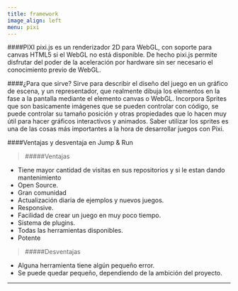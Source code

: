 ```yaml
---
title: framework
image_align: left
menu: pixi
---
```


####PIXI
pixi.js es un renderizador 2D para WebGL, con soporte para canvas HTML5 si el WebGL no está disponible. De hecho pixi.js permite disfrutar del poder de la aceleración por hardware sin ser necesario el conocimiento previo de WebGL.

####¿Para que sirve?
Sirve para describir el diseño del juego en un gráfico de escena, y un representador, que realmente dibuja los elementos en la fase a la pantalla mediante el elemento canvas o WebGL. Incorpora Sprites que son basicamente imágenes que se pueden controlar con código, se puede controlar su tamaño posición y otras propiedades que lo hacen muy útil para hacer gráficos interactivos y animados. Saber utilizar los sprites es una de las cosas más importantes a la hora de desarrollar juegos con Pixi.

####Ventajas y desventaja en Jump & Run
>#####Ventajas
* Tiene mayor cantidad de visitas en sus repositorios y si le estan dando mantenimiento
* Open Source.
* Gran comunidad
* Actualización diaria de ejemplos y nuevos juegos.
* Responsive.
* Facilidad de crear un juego en muy poco tiempo.
* Sistema de plugins.
* Todas las herramientas disponibles.
* Potente

>#####Desventajas
* Alguna herramienta tiene algún pequeño error.
* Se puede quedar pequeño, dependiendo de la ambición del proyecto.


<hr>